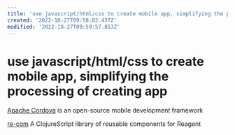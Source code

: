 ```yaml
---
title: 'use javascript/html/css to create mobile app, simplifying the processing of creating app'
created: '2022-10-27T09:58:02.437Z'
modified: '2022-10-27T09:59:57.853Z'
---
```


# use javascript/html/css to create mobile app, simplifying the processing of creating app

[Apache Cordova](https://dev.to/progaurab/how-to-create-android-ios-mobile-app-using-html-css-javascript-6il) is an open-source mobile development framework

[re-com](https://github.com/Day8/re-com) A ClojureScript library of reusable components for Reagent
